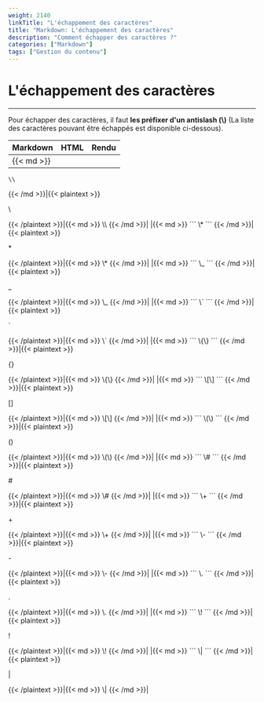 ```yaml
---
weight: 2140
linkTitle: "L'échappement des caractères"
title: "Markdown: L'échappement des caractères"
description: "Comment échapper des caractères ?"
categories: ["Markdown"]
tags: ["Gestion du contenu"]
---
```


# L'échappement des caractères
---

Pour échapper des caractères, il faut **les préfixer d'un antislash (\\)** (La liste des caractères pouvant être échappés est disponible ci-dessous).

| Markdown | HTML | Rendu |
| -------- | ---- | ----- |
|{{< md >}}
```
\\
```
{{< /md >}}|{{< plaintext >}}
<p>\<p>
{{< /plaintext >}}|{{< md >}}
\\
{{< /md >}}|
|{{< md >}}
```
\*
```
{{< /md >}}|{{< plaintext >}}
<p>*<p>
{{< /plaintext >}}|{{< md >}}
\*
{{< /md >}}|
|{{< md >}}
```
\_
```
{{< /md >}}|{{< plaintext >}}
<p>_<p>
{{< /plaintext >}}|{{< md >}}
\_
{{< /md >}}|
|{{< md >}}
```
\`
```
{{< /md >}}|{{< plaintext >}}
<p>`<p>
{{< /plaintext >}}|{{< md >}}
\`
{{< /md >}}|
|{{< md >}}
```
\{\}
```
{{< /md >}}|{{< plaintext >}}
<p>{}<p>
{{< /plaintext >}}|{{< md >}}
\{\}
{{< /md >}}|
|{{< md >}}
```
\[\]
```
{{< /md >}}|{{< plaintext >}}
<p>[]<p>
{{< /plaintext >}}|{{< md >}}
\[\]
{{< /md >}}|
|{{< md >}}
```
\(\)
```
{{< /md >}}|{{< plaintext >}}
<p>()<p>
{{< /plaintext >}}|{{< md >}}
\(\)
{{< /md >}}|
|{{< md >}}
```
\#
```
{{< /md >}}|{{< plaintext >}}
<p>#<p>
{{< /plaintext >}}|{{< md >}}
\#
{{< /md >}}|
|{{< md >}}
```
\+
```
{{< /md >}}|{{< plaintext >}}
<p>+<p>
{{< /plaintext >}}|{{< md >}}
\+
{{< /md >}}|
|{{< md >}}
```
\-
```
{{< /md >}}|{{< plaintext >}}
<p>-<p>
{{< /plaintext >}}|{{< md >}}
\-
{{< /md >}}|
|{{< md >}}
```
\.
```
{{< /md >}}|{{< plaintext >}}
<p>.<p>
{{< /plaintext >}}|{{< md >}}
\.
{{< /md >}}|
|{{< md >}}
```
\!
```
{{< /md >}}|{{< plaintext >}}
<p>!<p>
{{< /plaintext >}}|{{< md >}}
\!
{{< /md >}}|
|{{< md >}}
```
\|
```
{{< /md >}}|{{< plaintext >}}
<p>|<p>
{{< /plaintext >}}|{{< md >}}
\|
{{< /md >}}|
